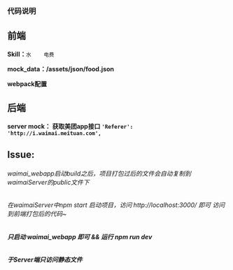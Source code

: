 ### 代码说明

## 前端

**Skill：**`水	电费`

**mock_data：/assets/json/food.json**

**webpack配置**

## 后端

**server mock： 获取美团app接口   `'Referer': 'http://i.waimai.meituan.com',`**

## Issue:

###### *waimai_webapp启动build之后，项目打包过后的文件会自动复制到waimaiServer的public文件下*

###### 在waimaiServer中npm start 启动项目，访问 http://localhost:3000/ 即可 访问到前端打包后的代码~

###### **只启动 waimai_webapp 即可  &&  运行 npm run dev**

###### **于Server端只访问静态文件**
